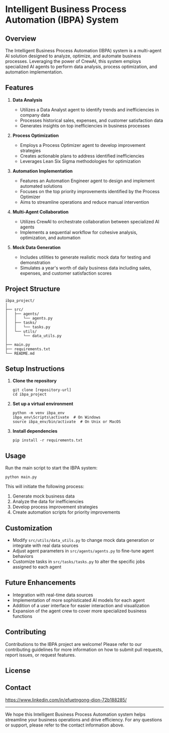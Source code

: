 # Intelligent Business Process Automation (IBPA) System

## Overview

The Intelligent Business Process Automation (IBPA) system is a multi-agent AI solution designed to analyze, optimize, and automate business processes. Leveraging the power of CrewAI, this system employs specialized AI agents to perform data analysis, process optimization, and automation implementation.

## Features

1. **Data Analysis**
   - Utilizes a Data Analyst agent to identify trends and inefficiencies in company data
   - Processes historical sales, expenses, and customer satisfaction data
   - Generates insights on top inefficiencies in business processes

2. **Process Optimization**
   - Employs a Process Optimizer agent to develop improvement strategies
   - Creates actionable plans to address identified inefficiencies
   - Leverages Lean Six Sigma methodologies for optimization

3. **Automation Implementation**
   - Features an Automation Engineer agent to design and implement automated solutions
   - Focuses on the top priority improvements identified by the Process Optimizer
   - Aims to streamline operations and reduce manual intervention

4. **Multi-Agent Collaboration**
   - Utilizes CrewAI to orchestrate collaboration between specialized AI agents
   - Implements a sequential workflow for cohesive analysis, optimization, and automation

5. **Mock Data Generation**
   - Includes utilities to generate realistic mock data for testing and demonstration
   - Simulates a year's worth of daily business data including sales, expenses, and customer satisfaction scores

## Project Structure

```
ibpa_project/
│
├── src/
│   ├── agents/
│   │   └── agents.py
│   ├── tasks/
│   │   └── tasks.py
│   └── utils/
│       └── data_utils.py
│
├── main.py
├── requirements.txt
└── README.md
```

## Setup Instructions

1. **Clone the repository**
   ```
   git clone [repository-url]
   cd ibpa_project
   ```

2. **Set up a virtual environment**
   ```
   python -m venv ibpa_env
   ibpa_env\Scripts\activate  # On Windows
   source ibpa_env/bin/activate  # On Unix or MacOS
   ```

3. **Install dependencies**
   ```
   pip install -r requirements.txt
   ```

## Usage

Run the main script to start the IBPA system:

```
python main.py
```

This will initiate the following process:
1. Generate mock business data
2. Analyze the data for inefficiencies
3. Develop process improvement strategies
4. Create automation scripts for priority improvements

## Customization

- Modify `src/utils/data_utils.py` to change mock data generation or integrate with real data sources
- Adjust agent parameters in `src/agents/agents.py` to fine-tune agent behaviors
- Customize tasks in `src/tasks/tasks.py` to alter the specific jobs assigned to each agent

## Future Enhancements

- Integration with real-time data sources
- Implementation of more sophisticated AI models for each agent
- Addition of a user interface for easier interaction and visualization
- Expansion of the agent crew to cover more specialized business functions

## Contributing

Contributions to the IBPA project are welcome! Please refer to our contributing guidelines for more information on how to submit pull requests, report issues, or request features.

## License



## Contact

https://www.linkedin.com/in/efuetngong-dion-72b188285/

---

We hope this Intelligent Business Process Automation system helps streamline your business operations and drive efficiency. For any questions or support, please refer to the contact information above.